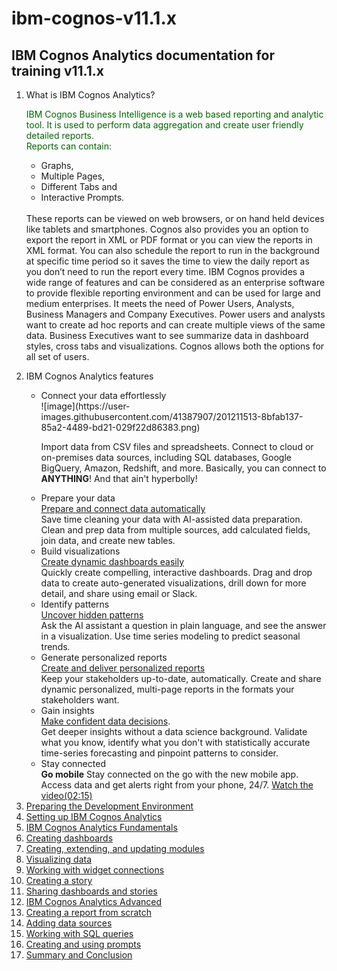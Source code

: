 <!DOCTYPE html>
<html>
<head>
</head>
<body>
<!------------------------------------------------------------------------------------------------>
<!---------------------------------- title: IBM Cognos v11.1.x ----------------------------------->
<!------------------------------------------------------------------------------------------------>
<div class="myDiv">
<h1>ibm-cognos-v11.1.x</h1>
<h2>IBM Cognos Analytics documentation for training v11.1.x</h2>
<ol>
  <li>What is IBM Cognos Analytics?</li>
  <p style="color:darkgreen;">
    IBM Cognos Business Intelligence is a web based reporting and analytic tool. It is used to perform data aggregation and create user friendly detailed reports.<br> Reports can contain:
  <ul><li>Graphs,</li> 
    <li>Multiple Pages,</li>
    <li>Different Tabs and</li>
    <li>Interactive Prompts.</li>
  </ul><br>
These reports can be viewed on web browsers, or on hand held devices like tablets and smartphones.
Cognos also provides you an option to export the report in XML or PDF format or you can view the reports in XML format. You can also schedule the report to run in the background at specific time period so it saves the time to view the daily report as you don’t need to run the report every time.
IBM Cognos provides a wide range of features and can be considered as an enterprise software to provide flexible reporting environment and can be used for large and medium enterprises. It meets the need of Power Users, Analysts, Business Managers and Company Executives. Power users and analysts want to create ad hoc reports and can create multiple views of the same data. Business Executives want to see summarize data in dashboard styles, cross tabs and visualizations. Cognos allows both the options for all set of users.
</p>
<li>IBM Cognos Analytics features</li>
<ul>
  <li>Connect your data effortlessly<br>
    ![image](https://user-images.githubusercontent.com/41387907/201211513-8bfab137-85a2-4489-bd21-029f22d86383.png)

Import data from CSV files and spreadsheets. Connect to cloud or on-premises data sources, including SQL databases, Google BigQuery, Amazon, Redshift, and more.  Basically, you can connect to <b>ANYTHING</b>!  And that ain't hyperbolly!</li>
<li>Prepare your data<br>
  <a href="https://mediacenter.ibm.com/id/1_f7lecy4h">Prepare and connect data automatically</a><br>
Save time cleaning your data with AI-assisted data preparation.<br>
  Clean and prep data from multiple sources, add calculated fields, join data, and create new tables.</li>
<li>Build visualizations<br>
  <a href="https://mediacenter.ibm.com/id/1_jwnm7ajw">Create dynamic dashboards easily</a><br>
Quickly create compelling, interactive dashboards. Drag and drop data to create auto-generated visualizations, drill down for more detail, and share using email or Slack.</li>
  <li>
Identify patterns<br>
    <a href="https://mediacenter.ibm.com/id/1_n66rv63n">Uncover hidden patterns</a><br>
Ask the AI assistant a question in plain language, and see the answer in a visualization. Use time series modeling to predict seasonal trends.</li>
  <li>Generate personalized reports<br>
    <a href="https://mediacenter.ibm.com/id/1_1jq2djsj">Create and deliver personalized reports</a><br>
Keep your stakeholders up-to-date, automatically. Create and share dynamic personalized, multi-page reports in the formats your stakeholders want.</li>
  <li>Gain insights<br>
    <a href="https://mediacenter.ibm.com/id/1_9937nhbc">Make confident data decisions</a>.<br>
Get deeper insights without a data science background. Validate what you know, identify what you don't with statistically accurate time-series forecasting and pinpoint patterns to consider. </li>
  <li>Stay connected<br>
    <b>Go mobile</b>
Stay connected on the go with the new mobile app. Access data and get alerts right from your phone, 24/7.  <a href="https://mediacenter.ibm.com/id/1_fkz9wn5s">Watch the video(02:15)</li>
  </ul>
  
<li>Preparing the Development Environment</li>
<li>Setting up IBM Cognos Analytics</li>
<li>IBM Cognos Analytics Fundamentals</li>
<li>Creating dashboards</li>
<li>Creating, extending, and updating modules</li>
<li>Visualizing data</li>
<li>Working with widget connections</li>
<li>Creating a story</li>
<li>Sharing dashboards and stories</li>
<li>IBM Cognos Analytics Advanced</li>
<li>Creating a report from scratch</li>
<li>Adding data sources</li>
<li>Working with SQL queries</li>
<li>Creating and using prompts</li>
<li>Summary and Conclusion</li>
</ol>
</div>
</h3>
  </body>
  </html>
 
